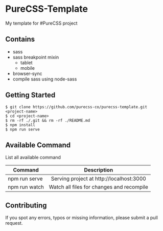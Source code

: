 # PureCSS-Template

My template for #PureCSS project

## Contains

*   sass
*   sass breakpoint mixin
    *   tablet
    *   mobile
*   browser-sync
*   compile sass using node-sass

## Getting Started

```
$ git clone https://github.com/purecss-co/purecss-template.git <project-name>
$ cd <project-name>
$ rm -rf ./.git && rm -rf ./README.md
$ npm install
$ npm run serve
```

## Available Command

List all available command

| Command       |                Description                |
| ------------- | :---------------------------------------: |
| npm run serve | Serving project at http://localhost:3000  |
| npm run watch | Watch all files for changes and recompile |

## Contributing

If you spot any errors, typos or missing information, please submit a pull request.
